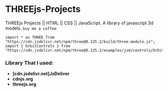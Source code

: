 # THREEjs-Projects
THREEjs Projects || HTML || CSS || JavaScript. A library of javascript 3d models.
`buy me a coffee`

```
import * as THREE from "https://cdn.jsdelivr.net/npm/three@0.125.2/build/three.module.js";
import { OrbitControls } from "https://cdn.jsdelivr.net/npm/three@0.125.2/examples/jsm/controls/OrbitControls.js";

```

### Library That I used: 
* **[cdn.jsdelivr.net]JsDeliver**
* **cdnjs.org**
* **threejs.org**
